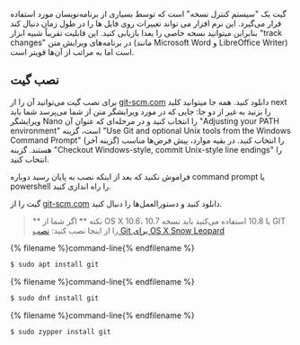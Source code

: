گیت یک "سیستم کنترل نسخه" است که توسط بسیاری از برنامه‌نویسان مورد استفاده قرار می‌گیرد. این نرم افزار می تواند تغییرات روی فایل ها را در طول زمان دنبال کند بنابراین میتوانید نسخه خاصی را بعدا بازیابی کنید. این قابلیت تقریباً شبیه ابزار "track changes" در برنامه‌های ویرایش متن (مانند Microsoft Word و LibreOffice Writer) است اما به مراتب از آن‌ها قویتر است.

## نصب گیت

<!--sec data-title="Installing Git: Windows" data-id="git_install_windows"
data-collapse=true ces-->

برای نصب گیت می‌توانید آن را از [git-scm.com](https://git-scm.com/) دانلود کنید. همه جا میتوانید کلید next را بزنید به غیر از دو جا: جایی که در مورد ویرایشگر متن از شما می‌پرسد شما باید ویرایشگر Nano را انتخاب کنید و در مرحله‌ای که عنوان آن "Adjusting your PATH environment" است، گزینه "Use Git and optional Unix tools from the Windows Command Prompt" (گزینه آخر) را انتخاب کنید. در بقیه موارد، پیش فرض‌ها مناسب هستند. گزینه "Checkout Windows-style, commit Unix-style line endings" را انتخاب کنید.

فراموش نکنید که بعد از اینکه نصب به پایان رسید دوباره command prompt یا powershell را راه اندازی کنید. <!--endsec-->

<!--sec data-title="Installing Git: OS X" data-id="git_install_OSX"
data-collapse=true ces-->

گیت را از [git-scm.com](https://git-scm.com/) دانلود کنید و دستورالعمل‌ها را دنبال کنید.

> ** نکته ** اگر شما از OS X 10.6، 10.7 یا 10.8 استفاده می‌کنید باید نسخه GIT را از اینجا نصب کنید: [ نصب Git برای OS X Snow Leopard ](https://sourceforge.net/projects/git-osx-installer/files/git-2.3.5-intel-universal-snow-leopard.dmg/download)

<!--endsec-->

<!--sec data-title="Installing Git: Debian or Ubuntu" data-id="git_install_debian_ubuntu"
data-collapse=true ces-->

{% filename %}command-line{% endfilename %}

```bash
$ sudo apt install git
```

<!--endsec-->

<!--sec data-title="Installing Git: Fedora" data-id="git_install_fedora"
data-collapse=true ces-->

{% filename %}command-line{% endfilename %}

```bash
$ sudo dnf install git
```

<!--endsec-->

<!--sec data-title="Installing Git: openSUSE" data-id="git_install_openSUSE"
data-collapse=true ces-->

{% filename %}command-line{% endfilename %}

```bash
$ sudo zypper install git
```

<!--endsec-->
